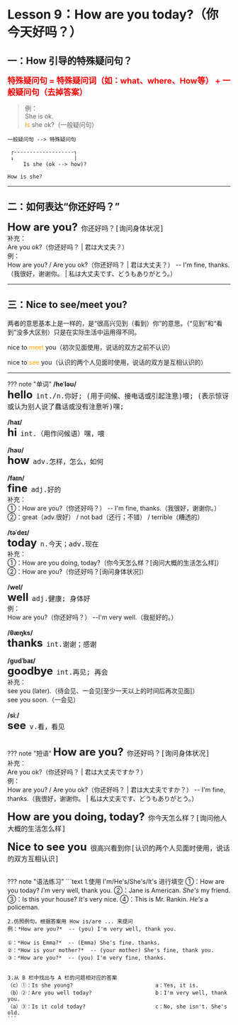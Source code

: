 # Lesson 9：How are you today?（你今天好吗？）


## 一：How 引导的特殊疑问句？

<font size=4 color=red>**特殊疑问句 = 特殊疑问词（如：what、where、How等） + 一般疑问句（去掉答案）**</font>

> 例：<br>
> She is ok.<br>
> <font color=orange>Is</font> she ok?（一般疑问句）<br>

```text
一般疑问句 --> 特殊疑问句

 ┌-------------------┐
 ↓                   |
     Is she (ok --> how)? 

How is she?
```


---
## 二：如何表达“你还好吗？”

<font size=5>**How are you?**</font>&nbsp;&nbsp;<font size=4>`你还好吗？[询问身体状况]`</font><br>
补充：<br>
Are you ok?（你还好吗？ | 君は大丈夫？）<br>
例：<br>
How are you? / Are you ok?（你还好吗？ | 君は大丈夫？） -- I'm fine, thanks.（我很好，谢谢你。 | 私は大丈夫です、どうもありがとう。）<br>


---
## 三：Nice to see/meet you?

两者的意思基本上是一样的，是“很高兴见到（看到）你”的意思。（“见到”和“看到”没多大区别）只是在实际生活中运用得不同。<br>

nice to <font color=orange>meet</font> you（初次见面使用，说话的双方之前不认识）<br>

nice to <font color=orange>see</font> you（认识的两个人见面时使用，说话的双方是互相认识的）<br>


---
??? note "单词"
    **/heˈləʊ/**<br>
    <font size=5>**hello**</font>&nbsp;&nbsp;<font size=4>`int./n.你好; (用于问候、接电话或引起注意)喂; (表示惊讶或认为别人说了蠢话或没有注意听)嘿;`</font><br>
    <br>
    **/haɪ/**<br>
    <font size=5>**hi**</font>&nbsp;&nbsp;<font size=4>`int.（用作问候语）嘿，喂`</font><br>
    <br>
    **/haʊ/**<br>
    <font size=5>**how**</font>&nbsp;&nbsp;<font size=4>`adv.怎样，怎么，如何`</font><br>
    <br>
    **/faɪn/**<br>
    <font size=5>**fine**</font>&nbsp;&nbsp;<font size=4>`adj.好的`</font><br>
    补充：<br>
    ①：How are you?（你还好吗？） -- I'm fine, thanks.（我很好，谢谢你。）<br>
    ②：great（adv.很好） / not bad（还行；不错） / terrible（糟透的）<br>
    <br>
    **/təˈdeɪ/**<br>
    <font size=5>**today**</font>&nbsp;&nbsp;<font size=4>`n.今天；adv.现在`</font><br>
    补充：<br>
    ①：How are you doing, today?（你今天怎么样？[询问大概的生活怎么样]）<br>
    ②：How are you?（你还好吗？[询问身体状况]）<br>
    <br>
    **/wel/**<br>
    <font size=5>**well**</font>&nbsp;&nbsp;<font size=4>`adj.健康; 身体好`</font><br>
    例：<br>
    How are you?（你还好吗？） --I'm very well.（我挺好的。）<br>
    <br>
    **/θæŋks/**<br>
    <font size=5>**thanks**</font>&nbsp;&nbsp;<font size=4>`int.谢谢；感谢`</font><br>
    <br>
    **/ɡʊdˈbaɪ/**<br>
    <font size=5>**goodbye**</font>&nbsp;&nbsp;<font size=4>`int.再见; 再会`</font><br>
    补充：<br>
    see you (later).（待会见、一会见[至少一天以上的时间后再次见面]）<br>
    see you soon.（一会见）<br>
    <br>
    **/siː/**<br>
    <font size=5>**see**</font>&nbsp;&nbsp;<font size=4>`v.看，看见`</font><br>
    <br>


??? note "短语"
    <font size=5>**How are you?**</font>&nbsp;&nbsp;<font size=4>`你还好吗？[询问身体状况]`</font><br>
    补充：<br>
    Are you ok?（你还好吗？ | 君は大丈夫ですか？）<br>
    例：<br>
    How are you? / Are you ok?（你还好吗？ | 君は大丈夫ですか？） -- I'm fine, thanks.（我很好，谢谢你。 | 私は大丈夫です、どうもありがとう。）<br>
    <br>
    <font size=5>**How are you doing, today?**</font>&nbsp;&nbsp;<font size=4>`你今天怎么样？[询问他人大概的生活怎么样]`</font><br>
    <br>
    <font size=5>**Nice to see you**</font>&nbsp;&nbsp;<font size=4>`很高兴看到你[认识的两个人见面时使用，说话的双方互相认识]`</font><br>
    <br>


??? note "语法练习"
    ```text
    1.使用 I'm/He's/She's/It's 进行填空
    ①：How are you today? *I'm* very well, thank you.
    ②：Jane is American. *She's* my friend.
    ③：Is this your house? *It's* very nice.
    ④：This is Mr. Rankin. *He's* a policeman.


    2.仿照例句。根据答案用 How is/are ... 来提问
    例：*How are you?*  -- (you) I'm very well, thank you.

    ①：*How is Emma?*  -- (Emma) She's fine. thanks.
    ②：*How is your mother?*  -- (your mother) She's fine, thank you.
    ③：*How are you?*  -- (you) I'm very fine, thanks.


    3.从 B 栏中找出与 A 栏的问题相对应的答案
    （c）①：Is she young?                          a：Yes, it is.
    （b）②：Are you well today?                    b：I'm very well, thank you.
    （a）③：Is it cold today?                      c：No, she isn't. She's old.
    ```

